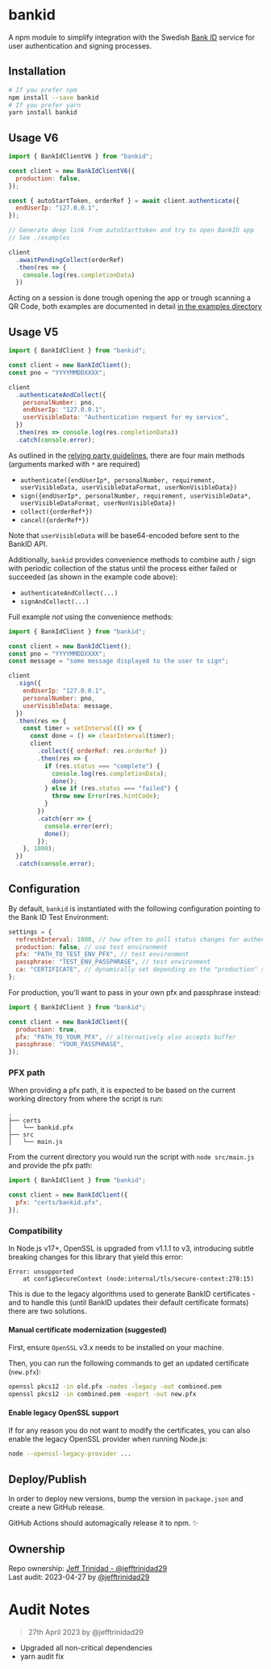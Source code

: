 # bankid

A npm module to simplify integration with the Swedish [Bank ID](https://www.bankid.com/en/) service for user authentication and signing processes.

## Installation

```sh
# If you prefer npm
npm install --save bankid
# If you prefer yarn
yarn install bankid
```

## Usage V6

```javascript
import { BankIdClientV6 } from "bankid";

const client = new BankIdClientV6({
  production: false,
});

const { autoStartToken, orderRef } = await client.authenticate({
  endUserIp: "127.0.0.1",
});

// Generate deep link from autoStarttoken and try to open BankID app
// See ./examples

client
  .awaitPendingCollect(orderRef)
  .then(res => {
    console.log(res.completionData)
  })

```
Acting on a session is done trough opening the app or trough scanning a QR Code, both examples are documented in detail [in the examples directory](./examples)

## Usage V5

```javascript
import { BankIdClient } from "bankid";

const client = new BankIdClient();
const pno = "YYYYMMDDXXXX";

client
  .authenticateAndCollect({
    personalNumber: pno,
    endUserIp: "127.0.0.1",
    userVisibleData: "Authentication request for my service",
  })
  .then(res => console.log(res.completionData))
  .catch(console.error);
```

As outlined in the [relying party guidelines](https://www.bankid.com/assets/bankid/rp/bankid-relying-party-guidelines-v3.5.pdf),
there are four main methods (arguments marked with `*` are required)

- `authenticate({endUserIp*, personalNumber, requirement, userVisibleData, userVisibleDataFormat, userNonVisibleData})`
- `sign({endUserIp*, personalNumber, requirement, userVisibleData*, userVisibleDataFormat, userNonVisibleData})`
- `collect({orderRef*})`
- `cancel({orderRef*})`

Note that `userVisibleData` will be base64-encoded before sent to the BankID API.

Additionally, `bankid` provides convenience methods to combine auth / sign with periodic collection of the status until the process either failed or succeeded (as shown in the example code above):

- `authenticateAndCollect(...)`
- `signAndCollect(...)`

Full example _not_ using the convenience methods:

```javascript
import { BankIdClient } from "bankid";

const client = new BankIdClient();
const pno = "YYYYMMDDXXXX";
const message = "some message displayed to the user to sign";

client
  .sign({
    endUserIp: "127.0.0.1",
    personalNumber: pno,
    userVisibleData: message,
  })
  .then(res => {
    const timer = setInterval(() => {
      const done = () => clearInterval(timer);
      client
        .collect({ orderRef: res.orderRef })
        .then(res => {
          if (res.status === "complete") {
            console.log(res.completionData);
            done();
          } else if (res.status === "failed") {
            throw new Error(res.hintCode);
          }
        })
        .catch(err => {
          console.error(err);
          done();
        });
    }, 1000);
  })
  .catch(console.error);
```

## Configuration

By default, `bankid` is instantiated with the following configuration pointing to the Bank ID Test Environment:

```javascript
settings = {
  refreshInterval: 1000, // how often to poll status changes for authenticateAndCollect and signAndCollect
  production: false, // use test environment
  pfx: "PATH_TO_TEST_ENV_PFX", // test environment
  passphrase: "TEST_ENV_PASSPHRASE", // test environment
  ca: "CERTIFICATE", // dynamically set depending on the "production" setting unless explicitely provided
};
```

For production, you'll want to pass in your own pfx and passphrase instead:

```javascript
import { BankIdClient } from "bankid";

const client = new BankIdClient({
  production: true,
  pfx: "PATH_TO_YOUR_PFX", // alternatively also accepts buffer
  passphrase: "YOUR_PASSPHRASE",
});
```

### PFX path

When providing a pfx path, it is expected to be based on the current working directory from where the script is run:

```
.
├── certs
│   └── bankid.pfx
├── src
│   └── main.js
```

From the current directory you would run the script with `node src/main.js` and provide the pfx path:

```javascript
import { BankIdClient } from "bankid";

const client = new BankIdClient({
  pfx: "certs/bankid.pfx",
});
```

### Compatibility

In Node.js v17+, OpenSSL is upgraded from v1.1.1 to v3, introducing subtle breaking changes for this library that yield this error:

```
Error: unsupported
    at configSecureContext (node:internal/tls/secure-context:278:15)
```

This is due to the legacy algorithms used to generate BankID certificates - and to handle this (until BankID updates their default certificate formats) there are two solutions.

#### Manual certificate modernization (suggested)

First, ensure `OpenSSL` v3.x needs to be installed on your machine.

Then, you can run the following commands to get an updated certificate (`new.pfx`):

```sh
openssl pkcs12 -in old.pfx -nodes -legacy -out combined.pem
openssl pkcs12 -in combined.pem -export -out new.pfx
```

#### Enable legacy OpenSSL support

If for any reason you do not want to modify the certificates, you can also enable the legacy OpenSSL provider when running Node.js:

```sh
node --openssl-legacy-provider ...
```

## Deploy/Publish

In order to deploy new versions, bump the version in `package.json` and create a new GitHub release.

GitHub Actions should automagically release it to npm. ✨

## Ownership

Repo ownership: [Jeff Trinidad - @jefftrinidad29](https://github.com/jefftrinidad29) \
Last audit: 2023-04-27 by [@jefftrinidad29](https://github.com/jefftrinidad29)

# Audit Notes

> 27th April 2023 by @jefftrinidad29

- Upgraded all non-critical dependencies
- yarn audit fix
